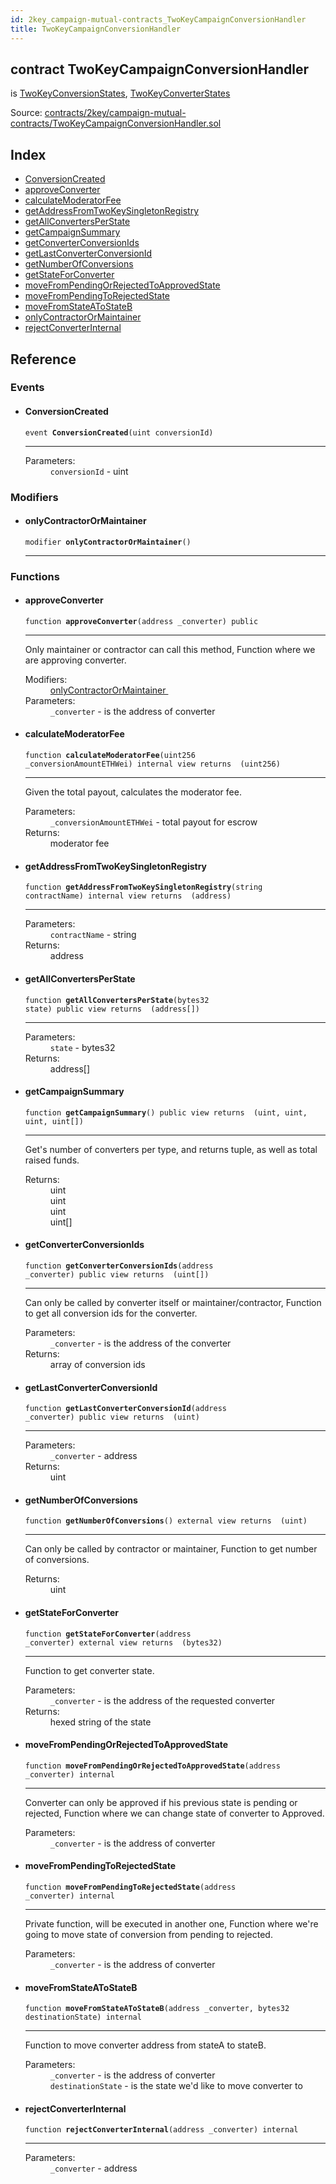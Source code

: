 ```yaml
---
id: 2key_campaign-mutual-contracts_TwoKeyCampaignConversionHandler
title: TwoKeyCampaignConversionHandler
---
```


<div class="contract-doc"><div class="contract"><h2 class="contract-header"><span class="contract-kind">contract</span> TwoKeyCampaignConversionHandler</h2><p class="base-contracts"><span>is</span> <a href="2key_TwoKeyConversionStates.html">TwoKeyConversionStates</a><span>, </span><a href="2key_TwoKeyConverterStates.html">TwoKeyConverterStates</a></p><div class="source">Source: <a href="https://github.com/2keynet/web3-alpha/blob/v0.0.3/contracts/2key/campaign-mutual-contracts/TwoKeyCampaignConversionHandler.sol" target="_blank">contracts/2key/campaign-mutual-contracts/TwoKeyCampaignConversionHandler.sol</a></div></div><div class="index"><h2>Index</h2><ul><li><a href="2key_campaign-mutual-contracts_TwoKeyCampaignConversionHandler.html#ConversionCreated">ConversionCreated</a></li><li><a href="2key_campaign-mutual-contracts_TwoKeyCampaignConversionHandler.html#approveConverter">approveConverter</a></li><li><a href="2key_campaign-mutual-contracts_TwoKeyCampaignConversionHandler.html#calculateModeratorFee">calculateModeratorFee</a></li><li><a href="2key_campaign-mutual-contracts_TwoKeyCampaignConversionHandler.html#getAddressFromTwoKeySingletonRegistry">getAddressFromTwoKeySingletonRegistry</a></li><li><a href="2key_campaign-mutual-contracts_TwoKeyCampaignConversionHandler.html#getAllConvertersPerState">getAllConvertersPerState</a></li><li><a href="2key_campaign-mutual-contracts_TwoKeyCampaignConversionHandler.html#getCampaignSummary">getCampaignSummary</a></li><li><a href="2key_campaign-mutual-contracts_TwoKeyCampaignConversionHandler.html#getConverterConversionIds">getConverterConversionIds</a></li><li><a href="2key_campaign-mutual-contracts_TwoKeyCampaignConversionHandler.html#getLastConverterConversionId">getLastConverterConversionId</a></li><li><a href="2key_campaign-mutual-contracts_TwoKeyCampaignConversionHandler.html#getNumberOfConversions">getNumberOfConversions</a></li><li><a href="2key_campaign-mutual-contracts_TwoKeyCampaignConversionHandler.html#getStateForConverter">getStateForConverter</a></li><li><a href="2key_campaign-mutual-contracts_TwoKeyCampaignConversionHandler.html#moveFromPendingOrRejectedToApprovedState">moveFromPendingOrRejectedToApprovedState</a></li><li><a href="2key_campaign-mutual-contracts_TwoKeyCampaignConversionHandler.html#moveFromPendingToRejectedState">moveFromPendingToRejectedState</a></li><li><a href="2key_campaign-mutual-contracts_TwoKeyCampaignConversionHandler.html#moveFromStateAToStateB">moveFromStateAToStateB</a></li><li><a href="2key_campaign-mutual-contracts_TwoKeyCampaignConversionHandler.html#onlyContractorOrMaintainer">onlyContractorOrMaintainer</a></li><li><a href="2key_campaign-mutual-contracts_TwoKeyCampaignConversionHandler.html#rejectConverterInternal">rejectConverterInternal</a></li></ul></div><div class="reference"><h2>Reference</h2><div class="events"><h3>Events</h3><ul><li><div class="item event"><span id="ConversionCreated" class="anchor-marker"></span><h4 class="name">ConversionCreated</h4><div class="body"><code class="signature">event <strong>ConversionCreated</strong><span>(uint conversionId) </span></code><hr/><dl><dt><span class="label-parameters">Parameters:</span></dt><dd><div><code>conversionId</code> - uint</div></dd></dl></div></div></li></ul></div><div class="modifiers"><h3>Modifiers</h3><ul><li><div class="item modifier"><span id="onlyContractorOrMaintainer" class="anchor-marker"></span><h4 class="name">onlyContractorOrMaintainer</h4><div class="body"><code class="signature">modifier <strong>onlyContractorOrMaintainer</strong><span>() </span></code><hr/></div></div></li></ul></div><div class="functions"><h3>Functions</h3><ul><li><div class="item function"><span id="approveConverter" class="anchor-marker"></span><h4 class="name">approveConverter</h4><div class="body"><code class="signature">function <strong>approveConverter</strong><span>(address _converter) </span><span>public </span></code><hr/><div class="description"><p>Only maintainer or contractor can call this method, Function where we are approving converter.</p></div><dl><dt><span class="label-modifiers">Modifiers:</span></dt><dd><a href="2key_campaign-mutual-contracts_TwoKeyCampaignConversionHandler.html#onlyContractorOrMaintainer">onlyContractorOrMaintainer </a></dd><dt><span class="label-parameters">Parameters:</span></dt><dd><div><code>_converter</code> - is the address of converter</div></dd></dl></div></div></li><li><div class="item function"><span id="calculateModeratorFee" class="anchor-marker"></span><h4 class="name">calculateModeratorFee</h4><div class="body"><code class="signature">function <strong>calculateModeratorFee</strong><span>(uint256 _conversionAmountETHWei) </span><span>internal </span><span>view </span><span>returns  (uint256) </span></code><hr/><div class="description"><p>Given the total payout, calculates the moderator fee.</p></div><dl><dt><span class="label-parameters">Parameters:</span></dt><dd><div><code>_conversionAmountETHWei</code> - total payout for escrow</div></dd><dt><span class="label-return">Returns:</span></dt><dd>moderator fee</dd></dl></div></div></li><li><div class="item function"><span id="getAddressFromTwoKeySingletonRegistry" class="anchor-marker"></span><h4 class="name">getAddressFromTwoKeySingletonRegistry</h4><div class="body"><code class="signature">function <strong>getAddressFromTwoKeySingletonRegistry</strong><span>(string contractName) </span><span>internal </span><span>view </span><span>returns  (address) </span></code><hr/><dl><dt><span class="label-parameters">Parameters:</span></dt><dd><div><code>contractName</code> - string</div></dd><dt><span class="label-return">Returns:</span></dt><dd>address</dd></dl></div></div></li><li><div class="item function"><span id="getAllConvertersPerState" class="anchor-marker"></span><h4 class="name">getAllConvertersPerState</h4><div class="body"><code class="signature">function <strong>getAllConvertersPerState</strong><span>(bytes32 state) </span><span>public </span><span>view </span><span>returns  (address[]) </span></code><hr/><dl><dt><span class="label-parameters">Parameters:</span></dt><dd><div><code>state</code> - bytes32</div></dd><dt><span class="label-return">Returns:</span></dt><dd>address[]</dd></dl></div></div></li><li><div class="item function"><span id="getCampaignSummary" class="anchor-marker"></span><h4 class="name">getCampaignSummary</h4><div class="body"><code class="signature">function <strong>getCampaignSummary</strong><span>() </span><span>public </span><span>view </span><span>returns  (uint, uint, uint, uint[]) </span></code><hr/><div class="description"><p>Get&#x27;s number of converters per type, and returns tuple, as well as total raised funds.</p></div><dl><dt><span class="label-return">Returns:</span></dt><dd>uint</dd><dd>uint</dd><dd>uint</dd><dd>uint[]</dd></dl></div></div></li><li><div class="item function"><span id="getConverterConversionIds" class="anchor-marker"></span><h4 class="name">getConverterConversionIds</h4><div class="body"><code class="signature">function <strong>getConverterConversionIds</strong><span>(address _converter) </span><span>public </span><span>view </span><span>returns  (uint[]) </span></code><hr/><div class="description"><p>Can only be called by converter itself or maintainer/contractor, Function to get all conversion ids for the converter.</p></div><dl><dt><span class="label-parameters">Parameters:</span></dt><dd><div><code>_converter</code> - is the address of the converter</div></dd><dt><span class="label-return">Returns:</span></dt><dd>array of conversion ids</dd></dl></div></div></li><li><div class="item function"><span id="getLastConverterConversionId" class="anchor-marker"></span><h4 class="name">getLastConverterConversionId</h4><div class="body"><code class="signature">function <strong>getLastConverterConversionId</strong><span>(address _converter) </span><span>public </span><span>view </span><span>returns  (uint) </span></code><hr/><dl><dt><span class="label-parameters">Parameters:</span></dt><dd><div><code>_converter</code> - address</div></dd><dt><span class="label-return">Returns:</span></dt><dd>uint</dd></dl></div></div></li><li><div class="item function"><span id="getNumberOfConversions" class="anchor-marker"></span><h4 class="name">getNumberOfConversions</h4><div class="body"><code class="signature">function <strong>getNumberOfConversions</strong><span>() </span><span>external </span><span>view </span><span>returns  (uint) </span></code><hr/><div class="description"><p>Can only be called by contractor or maintainer, Function to get number of conversions.</p></div><dl><dt><span class="label-return">Returns:</span></dt><dd>uint</dd></dl></div></div></li><li><div class="item function"><span id="getStateForConverter" class="anchor-marker"></span><h4 class="name">getStateForConverter</h4><div class="body"><code class="signature">function <strong>getStateForConverter</strong><span>(address _converter) </span><span>external </span><span>view </span><span>returns  (bytes32) </span></code><hr/><div class="description"><p>Function to get converter state.</p></div><dl><dt><span class="label-parameters">Parameters:</span></dt><dd><div><code>_converter</code> - is the address of the requested converter</div></dd><dt><span class="label-return">Returns:</span></dt><dd>hexed string of the state</dd></dl></div></div></li><li><div class="item function"><span id="moveFromPendingOrRejectedToApprovedState" class="anchor-marker"></span><h4 class="name">moveFromPendingOrRejectedToApprovedState</h4><div class="body"><code class="signature">function <strong>moveFromPendingOrRejectedToApprovedState</strong><span>(address _converter) </span><span>internal </span></code><hr/><div class="description"><p>Converter can only be approved if his previous state is pending or rejected, Function where we can change state of converter to Approved.</p></div><dl><dt><span class="label-parameters">Parameters:</span></dt><dd><div><code>_converter</code> - is the address of converter</div></dd></dl></div></div></li><li><div class="item function"><span id="moveFromPendingToRejectedState" class="anchor-marker"></span><h4 class="name">moveFromPendingToRejectedState</h4><div class="body"><code class="signature">function <strong>moveFromPendingToRejectedState</strong><span>(address _converter) </span><span>internal </span></code><hr/><div class="description"><p>Private function, will be executed in another one, Function where we&#x27;re going to move state of conversion from pending to rejected.</p></div><dl><dt><span class="label-parameters">Parameters:</span></dt><dd><div><code>_converter</code> - is the address of converter</div></dd></dl></div></div></li><li><div class="item function"><span id="moveFromStateAToStateB" class="anchor-marker"></span><h4 class="name">moveFromStateAToStateB</h4><div class="body"><code class="signature">function <strong>moveFromStateAToStateB</strong><span>(address _converter, bytes32 destinationState) </span><span>internal </span></code><hr/><div class="description"><p>Function to move converter address from stateA to stateB.</p></div><dl><dt><span class="label-parameters">Parameters:</span></dt><dd><div><code>_converter</code> - is the address of converter</div><div><code>destinationState</code> - is the state we&#x27;d like to move converter to</div></dd></dl></div></div></li><li><div class="item function"><span id="rejectConverterInternal" class="anchor-marker"></span><h4 class="name">rejectConverterInternal</h4><div class="body"><code class="signature">function <strong>rejectConverterInternal</strong><span>(address _converter) </span><span>internal </span></code><hr/><dl><dt><span class="label-parameters">Parameters:</span></dt><dd><div><code>_converter</code> - address</div></dd></dl></div></div></li></ul></div></div></div>
